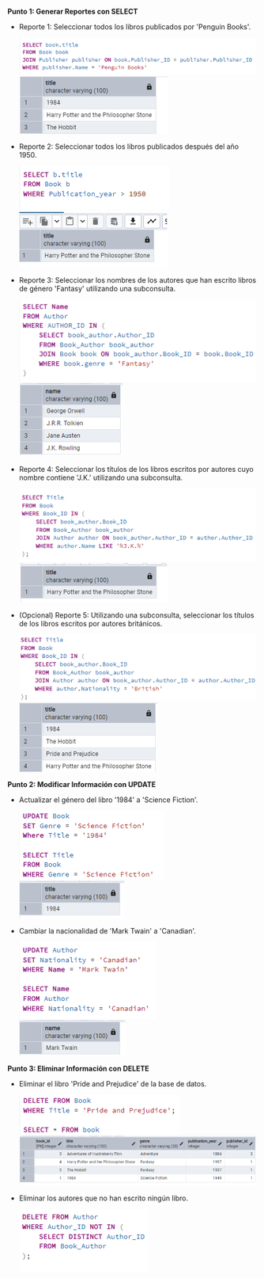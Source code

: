 **Punto 1: Generar Reportes con SELECT**
   - Reporte 1: Seleccionar todos los libros publicados por 'Penguin Books'.

      ![alt text](Reporte_1_Code.png) 
      ![alt text](Reporte_1.png)

   - Reporte 2: Seleccionar todos los libros publicados después del año 1950.

      ![alt text](Reporte_2_Code.png)
      ![alt text](Reporte_2.png)
   
   - Reporte 3: Seleccionar los nombres de los autores que han escrito libros de género 'Fantasy' utilizando una subconsulta.

      ![alt text](Reporte_3_Code.png)
      ![alt text](Reporte_3.png)

   - Reporte 4: Seleccionar los títulos de los libros escritos por autores cuyo nombre contiene 'J.K.' utilizando una subconsulta.

      ![alt text](Reporte_4_Code.png)
      ![alt text](Reporte_4.png)

   - (Opcional) Reporte 5: Utilizando una subconsulta, seleccionar los títulos de los libros escritos por autores británicos.

      ![alt text](Reporte_5_Code.png)
      ![alt text](Reporte_5.png)


**Punto 2: Modificar Información con UPDATE**

   - Actualizar el género del libro '1984' a 'Science Fiction'.

      ![alt text](Update_1_Code.png)
      ![alt text](Update_1.png)

   - Cambiar la nacionalidad de 'Mark Twain' a 'Canadian'.

      ![alt text](Update_2_Code.png)
      ![alt text](Update_2.png)

**Punto 3: Eliminar Información con DELETE**

   - Eliminar el libro 'Pride and Prejudice' de la base de datos.

      ![alt text](Delete_1_Code.png)
      ![alt text](Delete_1.png)

   - Eliminar los autores que no han escrito ningún libro. 

      ![alt text](Delete_2_Code.png)

   